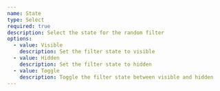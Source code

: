 ```yaml
---
name: State
type: Select
required: true
description: Select the state for the random filter
options:
  - value: Visible
    description: Set the filter state to visible
  - value: Hidden
    description: Set the filter state to hidden
  - value: Toggle
    description: Toggle the filter state between visible and hidden
---
```

